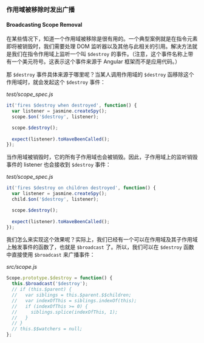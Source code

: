 ### 作用域被移除时发出广播
#### Broadcasting Scope Removal

在某些情况下，知道一个作用域被移除是很有用的。一个典型案例就是在指令元素即将被销毁时，我们需要处理 DOM 监听器以及其他与此相关的引用。解决方法就是我们在指令作用域上监听一个叫 `$destroy` 的事件。（注意，这个事件名称上带有一个美元符号。这表示这个事件来源于 Angular 框架而不是应用代码。）

那 `$destroy` 事件具体来源于哪里呢？当某人调用作用域的 `$destroy` 函移除这个作用域时，就会发起这个 `$destroy` 事件：

_test/scope_spec.js_

```js
it('fires $destroy when destroyed', function() {
  var listener = jasmine.createSpy();
  scope.$on('$destroy', listener);

  scope.$destroy();
  
  expect(listener).toHaveBeenCalled();
});
```

当作用域被销毁时，它的所有子作用域也会被销毁。因此，子作用域上的监听销毁事件的 listener 也会接收到 `$destroy` 事件：

_test/scope_spec.js_

```js
it('fires $destroy on children destroyed', function() {
  var listener = jasmine.createSpy();
  child.$on('$destroy', listener);

  scope.$destroy();
  
  expect(listener).toHaveBeenCalled();
});
````

我们怎么来实现这个效果呢？实际上，我们已经有一个可以在作用域及其子作用域上触发事件的函数了，也就是 `$broadcast` 了。所以，我们可以在 `$destroy` 函数中直接使用 `$broadcast` 来广播事件：

_src/scope.js_

```js
Scope.prototype.$destroy = function() {
  this.$broadcast('$destroy');
  // if (this.$parent) {
  //   var siblings = this.$parent.$$children;
  //   var indexOfThis = siblings.indexOf(this);
  //   if (indexOfThis >= 0) {
  //     siblings.splice(indexOfThis, 1);
  //   }
  // }
  // this.$$watchers = null;
};
```